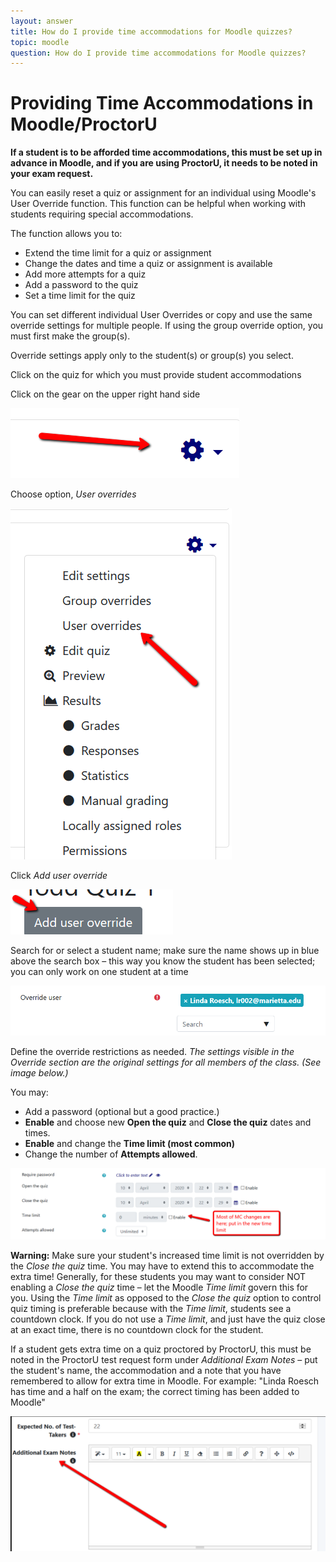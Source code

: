 ```yaml
---
layout: answer
title: How do I provide time accommodations for Moodle quizzes?
topic: moodle
question: How do I provide time accommodations for Moodle quizzes?
---
```

# Providing Time Accommodations in Moodle/ProctorU

**If a student is to be afforded time accommodations, this must be set up in advance in Moodle, and if you are using ProctorU, it needs to be noted in your exam request.**

You can easily reset a quiz or assignment for an individual using Moodle's User Override function. This function can be helpful when working with students requiring special accommodations.

The function allows you to:

- Extend the time limit for a quiz or assignment
- Change the dates and time a quiz or assignment is available
- Add more attempts for a quiz
- Add a password to the quiz
- Set a time limit for the quiz

You can set different individual User Overrides or copy and use the same override settings for multiple people. If using the group override option, you must first make the group(s).

Override settings apply only to the student(s) or group(s) you select.

Click on the quiz for which you must provide student accommodations

Click on the gear on the upper right hand side

<img class="center" src="../images/moodle_quiz_time_accommodations/image7.png">

Choose option, _User overrides_

<img class="center" src="../images/moodle_quiz_time_accommodations/image8.png">

Click _Add user override_

<img class="center" src="../images/moodle_quiz_time_accommodations/image9.png">

Search for or select a student name; make sure the name shows up in blue above the search box – this way you know the student has been selected; you can only work on one student at a time

<img class="center" src="../images/moodle_quiz_time_accommodations/imagea.png">

Define the override restrictions as needed. _The settings visible in the Override section are the original settings for all members of the class. (See image below.)_

You may:

- Add a password (optional but a good practice.)
- **Enable** and choose new **Open the quiz** and **Close the quiz** dates and times.
- **Enable** and change the **Time limit (most common)**
- Change the number of **Attempts allowed**.

<img class="center" src="../images/moodle_quiz_time_accommodations/imageb.png">

**Warning:** Make sure your student's increased time limit is not overridden by the _Close the quiz_ time. You may have to extend this to accommodate the extra time! Generally, for these students you may want to consider NOT enabling a _Close the quiz_ time – let the Moodle _Time limit_ govern this for you. Using the _Time limit_ as opposed to the _Close the quiz_ option to control quiz timing is preferable because with the _Time limit_, students see a countdown clock. If you do not use a _Time limit_, and just have the quiz close at an exact time, there is no countdown clock for the student.

If a student gets extra time on a quiz proctored by ProctorU, this must be noted in the ProctorU test request form under _Additional Exam Notes_ – put the student's name, the accommodation and a note that you have remembered to allow for extra time in Moodle. For example: "Linda Roesch has time and a half on the exam; the correct timing has been added to Moodle"

<img class="center" src="../images/moodle_quiz_time_accommodations/imagec.png">
